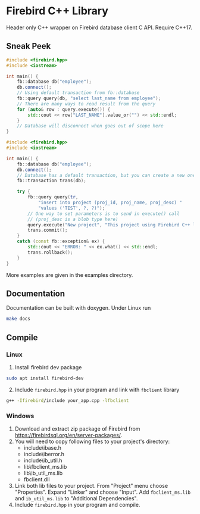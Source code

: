 # Firebird C++ Library
Header only C++ wrapper on Firebird database client C API. Require C++17.

## Sneak Peek
```cpp
#include <firebird.hpp>
#include <iostream>

int main() {
    fb::database db("employee");
    db.connect();
    // Using default transaction from fb::database
    fb::query query(db, "select last_name from employee");
    // There are many ways to read result from the query
    for (auto& row : query.execute()) {
        std::cout << row["LAST_NAME"].value_or("") << std::endl;
    }
    // Database will disconnect when goes out of scope here
}
```
```cpp
#include <firebird.hpp>
#include <iostream>

int main() {
    fb::database db("employee");
    db.connect();
    // Database has a default transaction, but you can create a new one
    fb::transaction trans(db);

    try {
        fb::query query(tr,
            "insert into project (proj_id, proj_name, proj_desc) "
            "values ('TEST', ?, ?)");
        // One way to set parameters is to send in execute() call
        // (proj_desc is a blob type here)
        query.execute("New project", "This project using Firebird C++ library");
        trans.commit();
    }
    catch (const fb::exception& ex) {
        std::cout << "ERROR: " << ex.what() << std::endl;
        trans.rollback();
    }
}
```
More examples are given in the examples directory.

## Documentation
Documentation can be built with doxygen. Under Linux run
```sh
make docs
```

## Compile
### Linux
1. Install firebird dev package
```sh
sudo apt install firebird-dev
```
2. Include `firebird.hpp` in your program and link with `fbclient` library
```sh
g++ -Ifirebird/include your_app.cpp -lfbclient
```
### Windows
1. Download and extract zip package of Firebird from https://firebirdsql.org/en/server-packages/.
2. You will need to copy following files to your project's directory:
   * include\ibase.h
   * include\iberror.h
   * include\ib_util.h
   * lib\fbclient_ms.lib
   * lib\ib_util_ms.lib
   * fbclient.dll
3. Link both lib files to your project. From "Project" menu choose "Properties". Expand "Linker" and choose "Input".
   Add `fbclient_ms.lib` and `ib_util_ms.lib` to "Additional Dependencies".
4. Include `firebird.hpp` in your program and compile.

